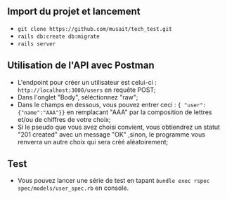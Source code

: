 ## Import du projet et lancement 
 
- ``` git clone https://github.com/musait/tech_test.git ```
- ``` rails db:create db:migrate ```
- ``` rails server ``` 

## Utilisation de l'API avec Postman

- L'endpoint pour créer un utilisateur est celui-ci : ``` http://localhost:3000/users ``` en requête POST;
- Dans l'onglet "Body", séléctionnez "raw";
- Dans le champs en dessous, vous pouvez entrer ceci : ``` { "user": {"name":"AAA"}} ``` en remplacant "AAA" par la composition de lettres et/ou de chiffres de votre choix;
- Si le pseudo que vous avez choisi convient, vous obtiendrez un statut "201 created" avec un message "OK" ,sinon, le programme vous renverra un autre choix qui sera créé aléatoirement;


## Test

- Vous pouvez lancer une série de test en tapant ```bundle exec rspec spec/models/user_spec.rb``` en console.
